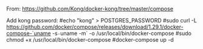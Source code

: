 From: https://github.com/Kong/docker-kong/tree/master/compose

Add kong password:
#echo "kong" > POSTGRES_PASSWORD
#sudo curl -L https://github.com/docker/compose/releases/download/1.29.1/docker-compose-`uname -s`-`uname -m` -o /usr/local/bin/docker-compose 
#sudo chmod +x /usr/local/bin/docker-compose
#docker-compose up -d
